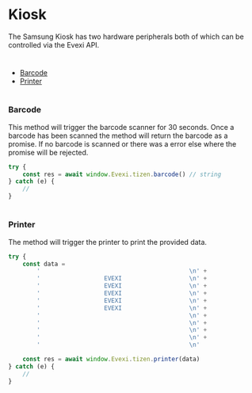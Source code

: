 # Kiosk
The Samsung Kiosk has two hardware peripherals both of which can be controlled via the Evexi API.

#

* [Barcode](#barcode)
* [Printer](#printer)

#

### Barcode
This method will trigger the barcode scanner for 30 seconds. Once a barcode has been scanned the method will return the barcode as a promise. If no barcode is scanned or there was a error else where the promise will be rejected.

````typescript
try {
    const res = await window.Evexi.tizen.barcode() // string
} catch (e) {
    //
}
````

#

### Printer
The method will trigger the printer to print the provided data.

````typescript
try {
    const data = 
        '                                          \n' +
        '                  EVEXI                   \n' +
        '                  EVEXI                   \n' +
        '                  EVEXI                   \n' +
        '                  EVEXI                   \n' +
        '                  EVEXI                   \n' +
        '                                          \n' +
        '                                          \n' +
        '                                          \n' +
        '                                          \n' +
        '                                          \n'

    const res = await window.Evexi.tizen.printer(data)
} catch (e) {
    //
}
````